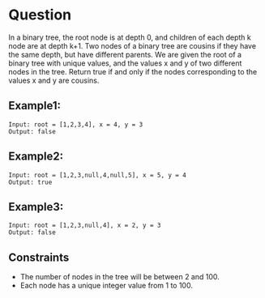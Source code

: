 # Question

In a binary tree, the root node is at depth 0, and children of each depth k node are at depth k+1.
Two nodes of a binary tree are cousins if they have the same depth, but have different parents.
We are given the root of a binary tree with unique values, and the values x and y of two different nodes in the tree.
Return true if and only if the nodes corresponding to the values x and y are cousins.

## Example1:
```
Input: root = [1,2,3,4], x = 4, y = 3
Output: false
```
## Example2:
```
Input: root = [1,2,3,null,4,null,5], x = 5, y = 4
Output: true
```
## Example3:
```
Input: root = [1,2,3,null,4], x = 2, y = 3
Output: false
```

## Constraints
- The number of nodes in the tree will be between 2 and 100.
- Each node has a unique integer value from 1 to 100.